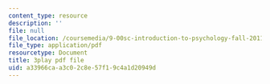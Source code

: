 ```yaml
---
content_type: resource
description: ''
file: null
file_location: /coursemedia/9-00sc-introduction-to-psychology-fall-2011/a33966caa3c02c8e57f19c4a1d20949d_Qw4SkvZ03cc.pdf
file_type: application/pdf
resourcetype: Document
title: 3play pdf file
uid: a33966ca-a3c0-2c8e-57f1-9c4a1d20949d
---
```

